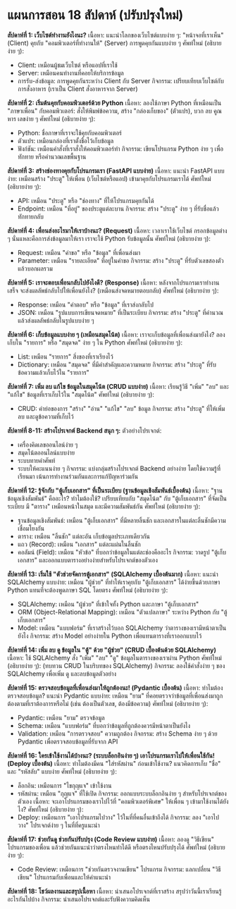 # แผนการสอน 18 สัปดาห์ (ปรับปรุงใหม่)

**สัปดาห์ที่ 1: เว็บไซต์ทำงานยังไงนะ?**
เนื้อหา: แนะนำโลกของเว็บไซต์แบบง่าย ๆ: "หน้าจอที่เราเห็น" (Client) คุยกับ "คอมพิวเตอร์ที่ทำงานให้" (Server) การพูดคุยกันแบบง่าย ๆ
ศัพท์ใหม่ (อธิบายง่าย ๆ):
- Client: เหมือนผู้ชมเว็บไซต์ หรือแอปที่เราใช้
- Server: เหมือนคนทำงานที่คอยให้บริการข้อมูล
- การรับ-ส่งข้อมูล: การพูดคุยกันระหว่าง Client กับ Server
กิจกรรม: เปรียบเทียบเว็บไซต์กับการสั่งอาหาร (เราเป็น Client สั่งอาหารจาก Server)

**สัปดาห์ที่ 2: เริ่มต้นคุยกับคอมพิวเตอร์ด้วย Python**
เนื้อหา: ลองใช้ภาษา Python ที่เหมือนเป็น "ภาษาเพื่อน" กับคอมพิวเตอร์: สั่งให้พิมพ์ข้อความ, สร้าง "กล่องเก็บของ" (ตัวแปร), บวก ลบ คูณ หาร เลขง่าย ๆ
ศัพท์ใหม่ (อธิบายง่าย ๆ):
- Python: ชื่อภาษาที่เราจะใช้คุยกับคอมพิวเตอร์
- ตัวแปร: เหมือนกล่องที่เราตั้งชื่อไว้เก็บข้อมูล
- ฟังก์ชัน: เหมือนคำสั่งที่เราสั่งให้คอมพิวเตอร์ทำ
กิจกรรม: เขียนโปรแกรม Python ง่าย ๆ เพื่อทักทาย หรือคำนวณเลขพื้นฐาน

**สัปดาห์ที่ 3: สร้างช่องทางคุยกับโปรแกรมเรา (FastAPI แบบง่าย)**
เนื้อหา: แนะนำ FastAPI แบบง่าย: เหมือนสร้าง "ประตู" ให้เพื่อน (เว็บไซต์หรือแอป) เข้ามาคุยกับโปรแกรมเราได้
ศัพท์ใหม่ (อธิบายง่าย ๆ):
- API: เหมือน "ประตู" หรือ "ช่องทาง" ที่ให้โปรแกรมคุยกันได้
- Endpoint: เหมือน "ที่อยู่" ของประตูแต่ละบาน
กิจกรรม: สร้าง "ประตู" ง่าย ๆ ที่รับชื่อแล้วทักทายกลับ

**สัปดาห์ที่ 4: เพื่อนส่งอะไรมาให้เราบ้างนะ? (Request)**
เนื้อหา: เวลาเราใช้เว็บไซต์ กรอกข้อมูลต่าง ๆ นั่นแหละคือการส่งข้อมูลมาให้เรา เราจะใช้ Python รับข้อมูลนั้น
ศัพท์ใหม่ (อธิบายง่าย ๆ):
- Request: เหมือน "คำขอ" หรือ "ข้อมูล" ที่เพื่อนส่งมา
- Parameter: เหมือน "รายละเอียด" ที่อยู่ในคำขอ
กิจกรรม: สร้าง "ประตู" ที่รับตัวเลขสองตัวแล้วบอกผลรวม

**สัปดาห์ที่ 5: เราจะตอบเพื่อนกลับไปยังไงดี? (Response)**
เนื้อหา: หลังจากโปรแกรมเราทำงานเสร็จ จะส่งผลลัพธ์กลับไปให้เพื่อนยังไง? (เหมือนส่งจดหมายตอบกลับ)
ศัพท์ใหม่ (อธิบายง่าย ๆ):
- Response: เหมือน "คำตอบ" หรือ "ข้อมูล" ที่เราส่งกลับไป
- JSON: เหมือน "รูปแบบการเขียนจดหมาย" ที่เป็นระเบียบ
กิจกรรม: สร้าง "ประตู" ที่คำนวณแล้วส่งผลลัพธ์กลับในรูปแบบง่าย ๆ

**สัปดาห์ที่ 6: เก็บข้อมูลแบบง่าย ๆ (เหมือนสมุดโน้ต)**
เนื้อหา: เราจะเก็บข้อมูลที่เพื่อนส่งมายังไง? ลองเก็บใน "รายการ" หรือ "สมุดจด" ง่าย ๆ ใน Python
ศัพท์ใหม่ (อธิบายง่าย ๆ):
- List: เหมือน "รายการ" สิ่งของที่เราเรียงไว้
- Dictionary: เหมือน "สมุดจด" ที่มีคำสำคัญและความหมาย
กิจกรรม: สร้าง "ประตู" ที่รับข้อความแล้วเก็บไว้ใน "รายการ"

**สัปดาห์ที่ 7: เพิ่ม ลบ แก้ไข ข้อมูลในสมุดโน้ต (CRUD แบบง่าย)**
เนื้อหา: เรียนรู้วิธี "เพิ่ม" "ลบ" และ "แก้ไข" ข้อมูลที่เราเก็บไว้ใน "สมุดโน้ต"
ศัพท์ใหม่ (อธิบายง่าย ๆ):
- CRUD: คำย่อของการ "สร้าง" "อ่าน" "แก้ไข" "ลบ" ข้อมูล
กิจกรรม: สร้าง "ประตู" ที่ให้เพิ่ม ลบ และดูข้อความที่เก็บไว้

**สัปดาห์ที่ 8-11: สร้างโปรเจกต์ Backend สนุก ๆ:**
ตัวอย่างโปรเจกต์:
- เครื่องคิดเลขออนไลน์ง่าย ๆ
- สมุดโน้ตออนไลน์แบบง่าย
- ระบบทายคำศัพท์
- ระบบให้คะแนนง่าย ๆ
กิจกรรม: แบ่งกลุ่มสร้างโปรเจกต์ Backend อย่างง่าย โดยใช้ความรู้ที่เรียนมา เน้นการทำงานร่วมกันและการแก้ปัญหาร่วมกัน

**สัปดาห์ที่ 12: รู้จักกับ "ตู้เก็บเอกสาร" ที่เป็นระเบียบ (ฐานข้อมูลเชิงสัมพันธ์เบื้องต้น)**
เนื้อหา: "ฐานข้อมูลเชิงสัมพันธ์" คืออะไร? ทำไมต้องใช้? เปรียบเทียบกับ "สมุดโน้ต" กับ "ตู้เก็บเอกสาร" ที่จัดเป็นระเบียบ มี "ตาราง" เหมือนหน้าในสมุด และมีความสัมพันธ์กัน
ศัพท์ใหม่ (อธิบายง่าย ๆ):
- ฐานข้อมูลเชิงสัมพันธ์: เหมือน "ตู้เก็บเอกสาร" ที่มีหลายลิ้นชัก และเอกสารในแต่ละลิ้นชักมีความเชื่อมโยงกัน
- ตาราง: เหมือน "ลิ้นชัก" แต่ละอัน เก็บข้อมูลประเภทเดียวกัน
- แถว (Record): เหมือน "เอกสาร" แต่ละแผ่นในลิ้นชัก
- คอลัมน์ (Field): เหมือน "หัวข้อ" ที่บอกว่าข้อมูลในแต่ละช่องคืออะไร
กิจกรรม: วาดรูป "ตู้เก็บเอกสาร" และออกแบบตารางอย่างง่ายสำหรับโปรเจกต์ของตัวเอง

**สัปดาห์ที่ 13: เริ่มใช้ "ตัวช่วยจัดการตู้เอกสาร" (SQLAlchemy เบื้องต้นมาก)**
เนื้อหา: แนะนำ SQLAlchemy แบบง่าย: เหมือน "ผู้ช่วย" ที่ทำให้เราคุยกับ "ตู้เก็บเอกสาร" ได้ง่ายขึ้นด้วยภาษา Python แทนที่จะต้องพูดภาษา SQL โดยตรง
ศัพท์ใหม่ (อธิบายง่าย ๆ):
- SQLAlchemy: เหมือน "ผู้ช่วย" ที่เข้าใจทั้ง Python และภาษา "ตู้เก็บเอกสาร"
- ORM (Object-Relational Mapping): เหมือน "ตัวแปลภาษา" ระหว่าง Python กับ "ตู้เก็บเอกสาร"
- Model: เหมือน "แบบฟอร์ม" ที่เราสร้างไว้บอก SQLAlchemy ว่าตารางของเรามีหน้าตาเป็นยังไง
กิจกรรม: สร้าง Model อย่างง่ายใน Python เพื่อแทนตารางที่เราออกแบบไว้

**สัปดาห์ที่ 14: เพิ่ม ลบ ดู ข้อมูลใน "ตู้" ด้วย "ผู้ช่วย" (CRUD เบื้องต้นด้วย SQLAlchemy)**
เนื้อหา: ใช้ SQLAlchemy สั่ง "เพิ่ม" "ลบ" "ดู" ข้อมูลในตารางของเราผ่าน Python
ศัพท์ใหม่ (อธิบายง่าย ๆ): (ทบทวน CRUD ในบริบทของ SQLAlchemy)
กิจกรรม: ลองใช้คำสั่งง่าย ๆ ของ SQLAlchemy เพื่อเพิ่ม ดู และลบข้อมูลตัวอย่าง

**สัปดาห์ที่ 15: ตรวจสอบข้อมูลที่เพื่อนส่งมาให้ถูกต้องนะ! (Pydantic เบื้องต้น)**
เนื้อหา: ทำไมต้องตรวจสอบข้อมูล? แนะนำ Pydantic แบบง่าย: เหมือน "ยาม" ที่คอยตรวจว่าข้อมูลที่เพื่อนส่งมาถูกต้องตามที่เราต้องการหรือไม่ (เช่น ต้องเป็นตัวเลข, ต้องมีข้อความ)
ศัพท์ใหม่ (อธิบายง่าย ๆ):
- Pydantic: เหมือน "ยาม" ตรวจข้อมูล
- Schema: เหมือน "แบบฟอร์ม" ที่บอกว่าข้อมูลที่ถูกต้องควรมีหน้าตาเป็นยังไง
- Validation: เหมือน "การตรวจสอบ" ความถูกต้อง
กิจกรรม: สร้าง Schema ง่าย ๆ ด้วย Pydantic เพื่อตรวจสอบข้อมูลที่รับจาก API

**สัปดาห์ที่ 16: ใครเข้าใช้งานได้บ้างนะ? (ระบบล็อกอินง่าย ๆ) เอาโปรแกรมเราไปให้เพื่อนใช้กัน! (Deploy เบื้องต้น)**
เนื้อหา: ทำไมต้องมีคน "ใส่รหัสผ่าน" ก่อนเข้าใช้งาน? แนวคิดการเก็บ "ชื่อ" และ "รหัสลับ" แบบง่าย
ศัพท์ใหม่ (อธิบายง่าย ๆ):
- ล็อกอิน: เหมือนการ "ไขกุญแจ" เข้าใช้งาน
- รหัสผ่าน: เหมือน "กุญแจ" ที่ใช้เปิด
กิจกรรม: ออกแบบระบบล็อกอินง่าย ๆ สำหรับโปรเจกต์ของตัวเอง
เนื้อหา: จะเอาโปรแกรมของเราไปไว้ที่ "คอมพิวเตอร์พิเศษ" ให้เพื่อน ๆ เข้ามาใช้งานได้ยังไง?
ศัพท์ใหม่ (อธิบายง่าย ๆ):
- Deploy: เหมือนการ "เอาโปรแกรมไปวาง" ไว้ในที่ที่คนอื่นเข้าถึงได้
กิจกรรม: ลอง "เอาไปวาง" โปรเจกต์ง่าย ๆ ในที่ที่ครูแนะนำ

**สัปดาห์ที่ 17: ช่วยกันดู ช่วยกันปรับปรุง (Code Review แบบง่าย)**
เนื้อหา: ลองดู "วิธีเขียน" โปรแกรมของเพื่อน แล้วช่วยกันแนะนำว่าตรงไหนทำได้ดี หรือตรงไหนปรับปรุงได้
ศัพท์ใหม่ (อธิบายง่าย ๆ):
- Code Review: เหมือนการ "ช่วยกันตรวจงานเขียน" โปรแกรม
กิจกรรม: แลกเปลี่ยน "วิธีเขียน" โปรแกรมกับเพื่อนและให้คำแนะนำ

**สัปดาห์ที่ 18: โชว์ผลงานและสรุปเนื้อหา**
เนื้อหา: นำเสนอโปรเจกต์ที่เราสร้าง สรุปว่าวันนี้เราเรียนรู้อะไรกันไปบ้าง
กิจกรรม: นำเสนอโปรเจกต์และรับฟังความคิดเห็น

